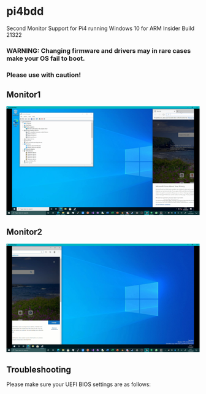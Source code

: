 # pi4bdd
Second Monitor Support for Pi4 running Windows 10 for ARM Insider Build 21322

### WARNING: Changing firmware and drivers may in rare cases make your OS fail to boot.
### Please use with caution!

## Monitor1
![Monitor1](https://github.com/TheMindVirus/pi4bdd/blob/main/SCREENSHOTS/Monitor1.png)
## Monitor2
![Monitor2](https://github.com/TheMindVirus/pi4bdd/blob/main/SCREENSHOTS/Monitor2.png)

## Troubleshooting

Please make sure your UEFI BIOS settings are as follows:
```

```
